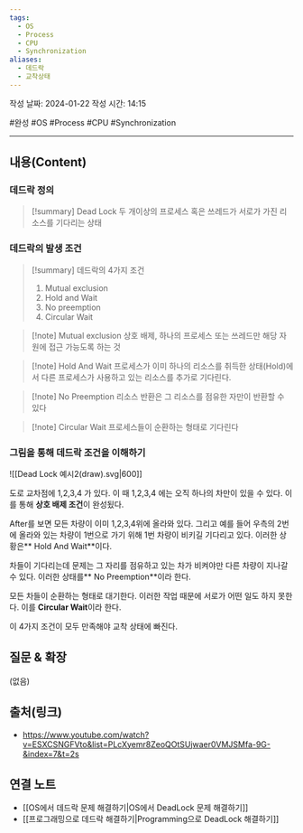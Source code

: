 ```yaml
---
tags:
  - OS
  - Process
  - CPU
  - Synchronization
aliases:
  - 데드락
  - 교착상태
---
```

작성 날짜: 2024-01-22
작성 시간: 14:15

#완성 #OS #Process #CPU #Synchronization 

----
## 내용(Content)
### 데드락 정의
>[!summary] Dead Lock
>두 개이상의 프로세스 혹은 쓰레드가 서로가 가진 리소스를 기다리는 상태 
### 데드락의 발생 조건
>[!summary] 데드락의 4가지 조건
>1. Mutual exclusion
>2. Hold and Wait
>3. No preemption
>4. Circular Wait

>[!note] Mutual exclusion
>상호 배제, 하나의 프로세스 또는 쓰레드만 해당 자원에 접근 가능도록 하는 것

>[!note] Hold And Wait
>프로세스가 이미 하나의 리소스를 취득한 상태(Hold)에서 다른 프로세스가 사용하고 있는 리소스를 추가로 기다린다.

>[!note] No Preemption
>리소스 반환은 그 리소스를 점유한 자만이 반환할 수 있다

>[!note] Circular Wait
>프로세스들이 순환하는 형태로 기다린다

### 그림을 통해 데드락 조건을 이해하기
![[Dead Lock 예시2(draw).svg|600]]

도로 교차점에 1,2,3,4 가 있다. 이 때 1,2,3,4 에는 오직 하나의 차만이 있을 수 있다. 이를 통해 **상호 배제 조건**이 완성됬다.

After를 보면 모든 차량이 이미 1,2,3,4위에 올라와 있다. 그리고 예를 들어 우측의 2번에 올라와 있는 차량이 1번으로 가기 위해 1번 차량이 비키길 기다리고 있다. 이러한 상황은** Hold And Wait**이다.

차들이 기다리는데 문제는 그 자리를 점유하고 있는 차가 비켜야만 다른 차량이 지나갈 수 있다. 이러한 상태를** No Preemption**이라 한다.

모든 차들이 순환하는 형태로 대기한다. 이러한 작업 때문에 서로가 어떤 일도 하지 못한다. 이를 **Circular Wait**이라 한다.

이 4가지 조건이 모두 만족해야 교착 상태에 빠진다.


## 질문 & 확장

(없음)

## 출처(링크)
- https://www.youtube.com/watch?v=ESXCSNGFVto&list=PLcXyemr8ZeoQOtSUjwaer0VMJSMfa-9G-&index=7&t=2s

## 연결 노트
- [[OS에서 데드락 문제 해결하기|OS에서 DeadLock 문제 해결하기]]
- [[프로그래밍으로 데드락 해결하기|Programming으로 DeadLock 해결하기]]








